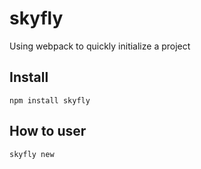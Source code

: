 # skyfly
Using webpack to quickly initialize a project
## Install
`npm install skyfly`
## How to user
`skyfly new`
